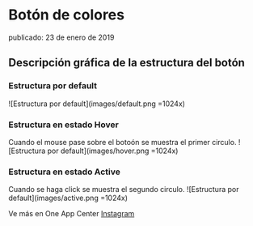 # Botón de colores
publicado: 23 de enero de 2019

## Descripción gráfica de la estructura del botón

### Estructura por default
![Estructura por default](images/default.png =1024x)

### Estructura en estado Hover
Cuando el mouse pase sobre el botoón se muestra el primer circulo.
![Estructura por default](images/hover.png =1024x)

### Estructura en estado Active
Cuando se haga click se muestra el segundo circulo.
![Estructura por default](images/active.png =1024x)


Ve más en One App Center
[Instagram](https://instagram.com/oneappcenter)
